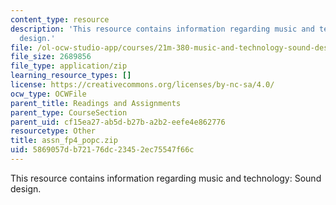 ```yaml
---
content_type: resource
description: 'This resource contains information regarding music and technology: Sound
  design.'
file: /ol-ocw-studio-app/courses/21m-380-music-and-technology-sound-design-spring-2016/5869057db72176dc23452ec75547f66c_assn_fp4_popc.zip
file_size: 2689856
file_type: application/zip
learning_resource_types: []
license: https://creativecommons.org/licenses/by-nc-sa/4.0/
ocw_type: OCWFile
parent_title: Readings and Assignments
parent_type: CourseSection
parent_uid: cf15ea27-ab5d-b27b-a2b2-eefe4e862776
resourcetype: Other
title: assn_fp4_popc.zip
uid: 5869057d-b721-76dc-2345-2ec75547f66c
---
```

This resource contains information regarding music and technology: Sound design.